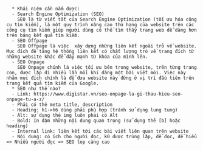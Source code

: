       * Khái niệm cần nắm được:
      - Search Engine Optimization (SEO)
        SEO là từ viết tắt của Search Engine Optimization (tối ưu hóa công cụ tìm kiếm), là một quy trình nâng cao thứ hạng của website trên các công cụ tìm kiếm giúp người dùng có thể tìm thấy trang web dễ dàng hơn trên bảng kết quả tìm kiếm.
      - SEO Offpage
        SEO Offpage là việc  xây dựng những liên kết ngoài trỏ về website. Mục đích để tăng hệ thống liên kết có chất lượng trỏ về trang đích từ những website khác để đẩy mạnh từ khóa của mình lên.
      - SEO Onpage
        SEO Onpage chính là việc tối ưu bên trong website, trên từng trang con, được lặp đi nhiều lần mỗi khi đăng một bài viết mới. Việc này nhằm mục đích chính là để đưa website này đứng ở vị trí đầu tiên trên trang kết quả tìm kiếm của Google.
      * SEO như thế nào?
      - Link: https://www.digistar.vn/seo-onpage-la-gi-thau-hieu-seo-onpage-tu-a-z/
      - Phải có thẻ meta title, description
      - Heading: h1->h6 dùng phải phù hợp (tránh sử dụng lung tung)
      - Alt: sử dụng thẻ img luôn phải có Alt
      - Bold: In đậm những nội dung quan trọng (sử dụng thẻ [b] hoặc heading)
      - Internal link: liên kết tới các bài viết liên quan trên website
      - Nội dung: có ích cho người đọc, k0 được trùng lặp, dễ đọc, dễ hiểu => Nhiều người đọc => SEO top càng cao

